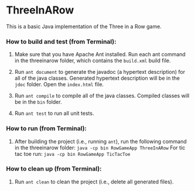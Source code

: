 # ThreeInARow
This is a basic Java implementation of the Three in a Row game.

### How to build and test (from Terminal):

1. Make sure that you have Apache Ant installed. Run each ant command in the threeinarow folder, which contains the `build.xml` build file.

2. Run `ant document` to generate the javadoc (a hypertext description) for all of the java classes. Generated hypertext description will be in the `jdoc` folder. Open the `index.html` file. 

3. Run `ant compile` to compile all of the java classes. Compiled classes will be in the `bin` folder.

4. Run `ant test` to run all unit tests.

### How to run (from Terminal):

1. After building the project (i.e., running `ant`), run the following command in the threeinarow folder:
   `java -cp bin RowGameApp ThreeInARow`
   For tic tac toe run:
   `java -cp bin RowGameApp TicTacToe`

### How to clean up (from Terminal):

1. Run `ant clean` to clean the project (i.e., delete all generated files).
